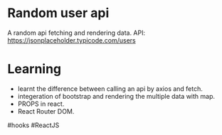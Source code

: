 # Random user api
A random api fetching and rendering data.
API: https://jsonplaceholder.typicode.com/users

# Learning
- learnt the difference between calling an api by axios and fetch.
- integeration of bootstrap and rendering the multiple data with map.
- PROPS in react.
- React Router DOM.

#hooks #ReactJS 
